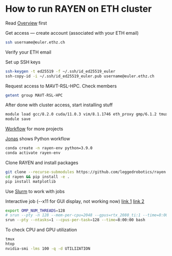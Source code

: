 # How to run RAYEN on ETH cluster

Read [Overview](https://docs.google.com/presentation/d/1y3iSIHqS2lKfDFyogOT1a8iEr3RIxxNjOJfKGM-5LAI/edit#slide=id.g27d9e0ee24_0_266) first

Get access — create account (associated with your ETH email)

```bash
ssh username@euler.ethz.ch
```

Verify your ETH email

Set up SSH keys

```bash
ssh-keygen -t ed25519 -f ~/.ssh/id_ed25519_euler 
ssh-copy-id -i ~/.ssh/id_ed25519_euler.pub username@euler.ethz.ch
```

Request access to MAVT-RSL-HPC. Check members

```bash
getent group MAVT-RSL-HPC
```

After done with cluster access, start installing stuff

```bash
module load gcc/8.2.0 cuda/11.0.3 vim/8.1.1746 eth_proxy gmp/6.1.2 tmux
module save
```

[Workflow](https://bitbucket.org/leggedrobotics/cluster-workflows/src/main/) for more projects

[Jonas](https://github.com/JonasFrey96/ASL_leonhard_euler) shows Python workflow

```bash
conda create -n rayen-env python=3.9.0
conda activate rayen-env
```

Clone RAYEN and install packages

```bash
git clone --recurse-submodules https://github.com/leggedrobotics/rayen.git
cd rayen && pip install -e .
pip install matplotlib
```

Use [Slurm](https://scicomp.ethz.ch/wiki/Using_the_batch_system) to work with jobs

Interactive job (--x11 for GUI display, not working now)
[link 1](https://researchcomputing.princeton.edu/support/knowledge-base/scaling-analysis)
[link 2](https://scicomp.ethz.ch/wiki/Using_the_batch_system#Parallel_job_submission)

```bash
export OMP_NUM_THREADS=128
# srun --pty -n 128 --mem-per-cpu=2048 --gpus=rtx_2080_ti:1 --time=8:00 bash
srun --pty --ntasks=1 --cpus-per-task=128 --time=8:00:00 bash
```

To check CPU and GPU utilization

```bash
tmux
htop
nvidia-smi -lms 100 -q -d UTILIZATION
```
